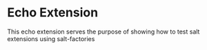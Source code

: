 # Echo Extension

This echo extension serves the purpose of showing how to test salt extensions using salt-factories
